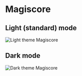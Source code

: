 # Magiscore

## Light (standard) mode

![Light theme Magiscore](https://media.discordapp.net/attachments/588451250123833382/611649121362903051/magscore.PNG)

## Dark mode
![Dark theme Magiscore](https://media.discordapp.net/attachments/588451250123833382/611648997203116071/magiscore.PNG)
